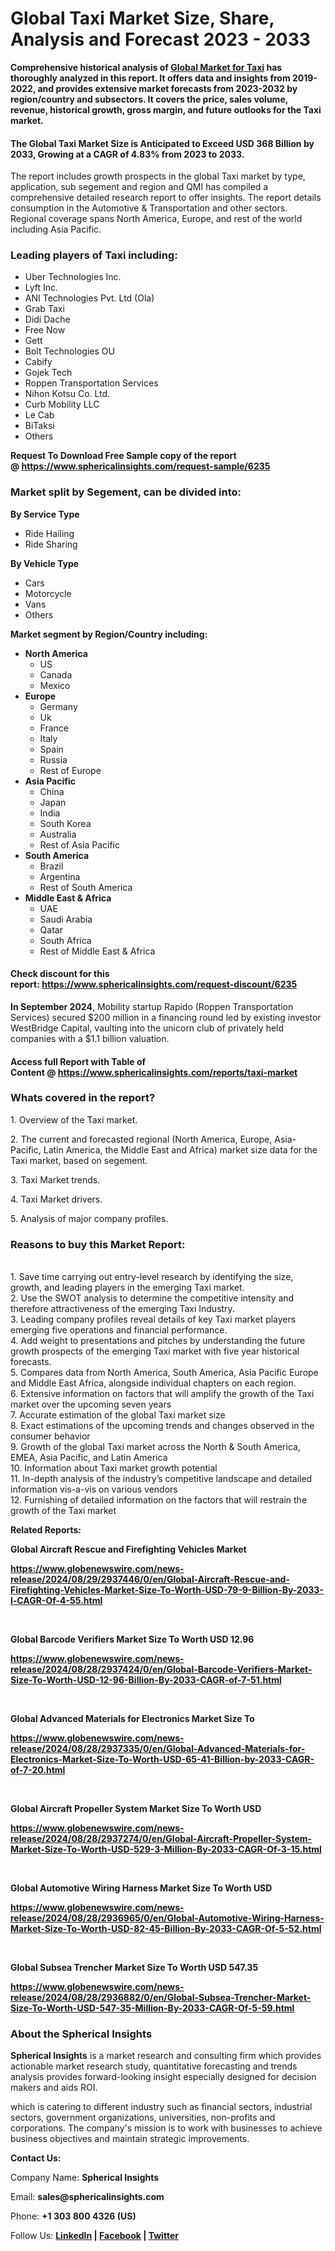 <div class="content-title">
<h1>Global Taxi Market Size, Share, Analysis and Forecast 2023 - 2033</h1>
<div class="content-body__detail">
<section id="section_0" class="entry fr-view">
<p><strong>Comprehensive historical analysis of&nbsp;<a href="https://www.sphericalinsights.com/reports/taxi-market" target="_blank" rel="noopener">Global Market for Taxi</a>&nbsp;has thoroughly analyzed in this report. It offers data and insights from 2019-2022, and provides extensive market forecasts from 2023-2032 by region/country and subsectors. It covers the price, sales volume, revenue, historical growth, gross margin, and future outlooks for the Taxi market.</strong></p>
<h4><strong>The Global Taxi Market Size is Anticipated to Exceed USD 368 Billion by 2033, Growing at a CAGR of 4.83% from 2023 to 2033.</strong></h4>
<p>The report includes growth prospects in the global Taxi market by type, application, sub segement and region and QMI has compiled a comprehensive detailed research report to offer insights. The report details consumption in the Automotive &amp; Transportation and other sectors. Regional coverage spans North America, Europe, and rest of the world including Asia Pacific.</p>
<h3><strong>Leading players of Taxi including:</strong></h3>
<ul>
<li>Uber Technologies Inc.</li>
<li>Lyft Inc.</li>
<li>ANI Technologies Pvt. Ltd (Ola)</li>
<li>Grab Taxi</li>
<li>Didi Dache</li>
<li>Free Now</li>
<li>Gett</li>
<li>Bolt Technologies OU</li>
<li>Cabify</li>
<li>Gojek Tech</li>
<li>Roppen Transportation Services</li>
<li>Nihon Kotsu Co. Ltd.</li>
<li>Curb Mobility LLC</li>
<li>Le Cab</li>
<li>BiTaksi</li>
<li>Others</li>
</ul>
<p><strong>Request To Download Free Sample copy of the report @&nbsp;<a href="https://www.sphericalinsights.com/request-sample/6235" target="_blank" rel="noopener">https://www.sphericalinsights.com/request-sample/6235</a></strong></p>
<h3><strong>Market split by Segement, can be divided into:</strong></h3>
<p><strong>By Service Type</strong></p>
<ul>
<li>Ride Hailing</li>
<li>Ride Sharing</li>
</ul>
<p><strong>By Vehicle Type</strong></p>
<ul>
<li>Cars</li>
<li>Motorcycle</li>
<li>Vans</li>
<li>Others</li>
</ul>
<p><strong>Market segment by Region/Country including:</strong></p>
<ul>
<li><strong>North America</strong>
<ul>
<li>US</li>
<li>Canada</li>
<li>Mexico</li>
</ul>
</li>
<li><strong>Europe</strong>
<ul>
<li>Germany</li>
<li>Uk</li>
<li>France</li>
<li>Italy</li>
<li>Spain</li>
<li>Russia</li>
<li>Rest of Europe</li>
</ul>
</li>
<li><strong>Asia Pacific</strong>
<ul>
<li>China</li>
<li>Japan</li>
<li>India</li>
<li>South Korea</li>
<li>Australia</li>
<li>Rest of Asia Pacific</li>
</ul>
</li>
<li><strong>South America</strong>
<ul>
<li>Brazil</li>
<li>Argentina</li>
<li>Rest of South America</li>
</ul>
</li>
<li><strong>Middle East &amp; Africa</strong>
<ul>
<li>UAE</li>
<li>Saudi Arabia</li>
<li>Qatar</li>
<li>South Africa</li>
<li>Rest of Middle East &amp; Africa</li>
</ul>
</li>
</ul>
<h4>Check discount for this report:&nbsp;<a href="https://www.sphericalinsights.com/request-discount/6235" target="_blank" rel="noopener">https://www.sphericalinsights.com/request-discount/6235</a></h4>
<p><strong>In September 2024</strong>, Mobility startup Rapido (Roppen Transportation Services) secured $200 million in a financing round led by existing investor WestBridge Capital, vaulting into the unicorn club of privately held companies with a $1.1 billion valuation.</p>
<h4>Access full Report with Table of Content&nbsp;@&nbsp;<a href="https://www.sphericalinsights.com/reports/taxi-market" target="_blank" rel="noopener">https://www.sphericalinsights.com/reports/taxi-market</a></h4>
<h3><strong>Whats covered in the report?</strong></h3>
<p>1. Overview of the Taxi market.</p>
<p>2. The current and forecasted regional (North America, Europe, Asia-Pacific, Latin America, the Middle East and Africa) market size data for the Taxi market, based on segement.</p>
<p>3. Taxi Market trends.</p>
<p>4. Taxi Market drivers.</p>
<p>5. Analysis of major company profiles.</p>
<h3><strong>Reasons to buy this Market Report:</strong></h3>
<p><br />1. Save time carrying out entry-level research by identifying the size, growth, and leading players in the emerging Taxi market.<br />2. Use the SWOT analysis to determine the competitive intensity and therefore attractiveness of the emerging Taxi Industry.<br />3. Leading company profiles reveal details of key Taxi market players emerging five operations and financial performance.<br />4. Add weight to presentations and pitches by understanding the future growth prospects of the emerging Taxi market with five year historical forecasts.<br />5. Compares data from North America, South America, Asia Pacific Europe and Middle East Africa, alongside individual chapters on each region.<br />6. Extensive information on factors that will amplify the growth of the Taxi market over the upcoming seven years<br />7. Accurate estimation of the global Taxi market size<br />8. Exact estimations of the upcoming trends and changes observed in the consumer behavior<br />9. Growth of the global Taxi market across the North &amp; South America, EMEA, Asia Pacific, and Latin America<br />10. Information about Taxi market growth potential<br />11. In-depth analysis of the industry&rsquo;s competitive landscape and detailed information vis-a-vis on various vendors<br />12. Furnishing of detailed information on the factors that will restrain the growth of the Taxi market</p>
<p><strong>Related Reports:</strong></p>
<p><strong>Global Aircraft Rescue and Firefighting Vehicles Market</strong></p>
<p><strong><a href="https://www.globenewswire.com/news-release/2024/08/29/2937446/0/en/Global-Aircraft-Rescue-and-Firefighting-Vehicles-Market-Size-To-Worth-USD-79-9-Billion-By-2033-l-CAGR-Of-4-55.html">https://www.globenewswire.com/news-release/2024/08/29/2937446/0/en/Global-Aircraft-Rescue-and-Firefighting-Vehicles-Market-Size-To-Worth-USD-79-9-Billion-By-2033-l-CAGR-Of-4-55.html</a></strong></p>
<p><strong>&nbsp;</strong></p>
<p><strong>Global Barcode Verifiers Market Size To Worth USD 12.96</strong></p>
<p><strong><a href="https://www.globenewswire.com/news-release/2024/08/28/2937424/0/en/Global-Barcode-Verifiers-Market-Size-To-Worth-USD-12-96-Billion-By-2033-CAGR-of-7-51.html">https://www.globenewswire.com/news-release/2024/08/28/2937424/0/en/Global-Barcode-Verifiers-Market-Size-To-Worth-USD-12-96-Billion-By-2033-CAGR-of-7-51.html</a></strong></p>
<p><strong>&nbsp;</strong></p>
<p><strong>Global Advanced Materials for Electronics Market Size To</strong></p>
<p><strong><a href="https://www.globenewswire.com/news-release/2024/08/28/2937335/0/en/Global-Advanced-Materials-for-Electronics-Market-Size-To-Worth-USD-65-41-Billion-by-2033-CAGR-of-7-20.html">https://www.globenewswire.com/news-release/2024/08/28/2937335/0/en/Global-Advanced-Materials-for-Electronics-Market-Size-To-Worth-USD-65-41-Billion-by-2033-CAGR-of-7-20.html</a></strong></p>
<p><strong>&nbsp;</strong></p>
<p><strong>Global Aircraft Propeller System Market Size To Worth USD</strong></p>
<p><strong><a href="https://www.globenewswire.com/news-release/2024/08/28/2937274/0/en/Global-Aircraft-Propeller-System-Market-Size-To-Worth-USD-529-3-Million-By-2033-CAGR-Of-3-15.html">https://www.globenewswire.com/news-release/2024/08/28/2937274/0/en/Global-Aircraft-Propeller-System-Market-Size-To-Worth-USD-529-3-Million-By-2033-CAGR-Of-3-15.html</a></strong></p>
<p><strong>&nbsp;</strong></p>
<p><strong>Global Automotive Wiring Harness Market Size To Worth USD</strong></p>
<p><strong><a href="https://www.globenewswire.com/news-release/2024/08/28/2936965/0/en/Global-Automotive-Wiring-Harness-Market-Size-To-Worth-USD-82-45-Billion-By-2033-CAGR-Of-5-52.html">https://www.globenewswire.com/news-release/2024/08/28/2936965/0/en/Global-Automotive-Wiring-Harness-Market-Size-To-Worth-USD-82-45-Billion-By-2033-CAGR-Of-5-52.html</a></strong></p>
<p><strong>&nbsp;</strong></p>
<p><strong>Global Subsea Trencher Market Size To Worth USD 547.35</strong></p>
<p><strong><a href="https://www.globenewswire.com/news-release/2024/08/28/2936882/0/en/Global-Subsea-Trencher-Market-Size-To-Worth-USD-547-35-Million-By-2033-CAGR-Of-5-59.html">https://www.globenewswire.com/news-release/2024/08/28/2936882/0/en/Global-Subsea-Trencher-Market-Size-To-Worth-USD-547-35-Million-By-2033-CAGR-Of-5-59.html</a>&nbsp;</strong></p>
<h3><strong>About the Spherical Insights</strong></h3>
<p><strong>Spherical Insights</strong>&nbsp;is a market research and consulting firm which provides actionable market research study, quantitative forecasting and trends analysis provides forward-looking insight especially designed for decision makers and aids ROI.</p>
<p>which is catering to different industry such as financial sectors, industrial sectors, government organizations, universities, non-profits and corporations. The company's mission is to work with businesses to achieve business objectives and maintain strategic improvements.</p>
<p><strong>Contact Us:</strong></p>
<p>Company Name:&nbsp;<strong>Spherical Insights</strong></p>
<p>Email:&nbsp;<strong>sales@sphericalinsights.com</strong></p>
<p>Phone:&nbsp;<strong>+1 303 800 4326 (US)</strong></p>
<p>Follow Us:&nbsp;<strong><a href="https://www.linkedin.com/company/spherical-insight/"><u>LinkedIn</u></a>&nbsp;|&nbsp;<a href="https://www.facebook.com/sphericalinsights22"><u>Facebook</u></a>&nbsp;|&nbsp;<a href="https://twitter.com/SInsights_US"><u>Twitter</u></a></strong></p>
<div class="clear">&nbsp;</div>
</section>
</div>
</div>
